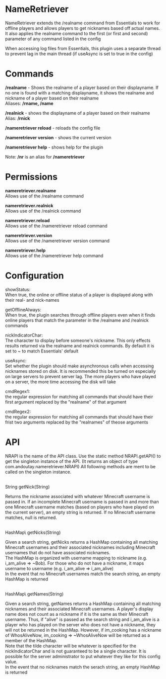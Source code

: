 NameRetriever
===

NameRetriever extends the /realname command from Essentials to work for offline players and allows players to get nicknames based off actual names. It also applies the realname command to the first (or first and second) parameter of any command listed in the config

When accessing log files from Essentials, this plugin uses a separate thread to prevent lag in the main thread (if useAsync is set to true in the config)


Commands
===

**/realname** - Shows the realname of a player based on their displayname. If no one is found with a matching displayname, it shows the realname and nickname of a player based on their realname  
Aliases: **/rname, /name**

**/realnick** - shows the displayname of a player based on their realname  
Alias: **/rnick**

**/nameretriever reload** - reloads the config file

**/nameretriever version** - shows the current version

**/nameretriever help** - shows help for the plugin

Note: **/nr** is an alias for **/nameretriever**


Permissions
===

**nameretriever.realname**  
Allows use of the /realname command

**nameretriever.realnick**  
Allows use of the /realnick command

**nameretriever.reload**  
Allows use of the /nameretriever reload command

**nameretriever.version**  
Allows use of the /nameretriever version command

**nameretriever.help**  
Allows use of the /nameretriever help command


Configuration
===

showStatus:  
When true, the online or offline status of a player is displayed along with their real- and nick-names

getOfflineAlways:  
When true, the plugin searches through offline players even when it finds online players that match the parameter in the /realname and /realnick commands

nickIndicatorChar:  
The character to display before someone's nickname. This only effects results returned via the realname and realnick commands. By default it is set to ~ to match Essentials' default

useAsync:  
Set whether the plugin should make asynchronous calls when accessing nicknames stored on disk. It is recommended this be turned on especially on large servers to prevent server lag. The more players who have played on a server, the more time accessing the disk will take

cmdRegex1:  
the regular expression for matching all commands that should have their first argument replaced by the "realname" of that argument

cmdRegex2:  
the regular expression for matching all commands that should have their frist two arguments replaced by the "realnames" of theose arguments


API
===

NRAPI is the name of the API class. Use the static method NRAPI.getAPI() to get the singleton instance of the API. (It returns an object of type com.andoutay.nameretriever.NRAPI) All following methods are ment to be called on the singleton instance.

<br/>
String getNick(String)

Returns the nickname associated with whatever Minecraft username is passed in. If an incomplete Minecraft username is passed in and more than one Minecraft username matches (based on players who have played on the current server), an empty string is returned. If no Minecraft username matches, null is returned.

<br/>
HashMap\<String, String> getNicks(String)

Given a search string, getNicks returns a HashMap containing all matching Minecraft usernames and their associated nicknames including Minecraft usernames that do not have associated nicknames.
<br/>
The HashMap is organized with username mapping to nickname (e.g. i_am_alive => ~Bob). For those who do not have a nickname, it maps username to username (e.g. i_am_alive => i_am_alive)
<br/>
In the event that no Minecraft usernames match the search string, an empty HashMap is returned

<br/>
HashMap\<String, String> getNames(String)

Given a search string, getNames returns a HashMap containing all matching nicknames and their associated Minecraft usernames. A player's display name does not count as a nickname if it is the same as their Minecraft username. Thus, if "alive" is passed as the search string and i_am_alive is a player who has played on the server who does not have a nickname, they will not be returned in the HashMap. However, if im_cooking has a nickname of WhosAliveNow, im_cooking => ~WhosAliveNow will be returned as a member of the HashMap.  
Note that the tilde character will be whatever is specified for the nickIndicatorChar and is not guaranteed to be a single character. It is possible for the server administrator to put whatever they like for this config value.  
In the event that no nicknames match the serach string, an empty HashMap is returned
